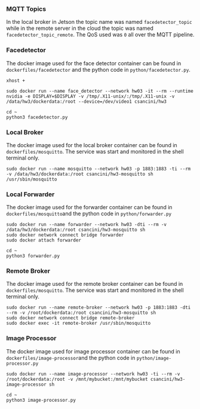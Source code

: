 ### MQTT Topics
In the local broker in Jetson the topic name was named ```facedetector_topic``` while in the remote server in the cloud the topic was named ```facedetector_topic_remote```. The QoS used was ```0``` all over the MQTT pipeline.


### Facedetector

The docker image used for the face detector container can be found in ```dockerfiles/facedetector``` and the python code in ```python/facedetector.py```.
```
xhost +

sudo docker run --name face_detector --network hw03 -it --rm --runtime nvidia -e DISPLAY=$DISPLAY -v /tmp/.X11-unix/:/tmp/.X11-unix -v /data/hw3/dockerdata:/root --device=/dev/video1 csancini/hw3

cd ~
python3 facedetector.py
```

### Local Broker


The docker image used for the local broker container  can be found in ```dockerfiles/mosquitto```. The service was start and monitored in the shell terminal only.
```
sudo docker run --name mosquitto --network hw03 -p 1883:1883 -ti --rm -v /data/hw3/dockerdata:/root csancini/hw3-mosquitto sh
/usr/sbin/mosquitto
```

### Local Forwarder

The docker image used for the forwarder container  can be found in ```dockerfiles/mosquitto```and the python code in ```python/forwarder.py```
```
sudo docker run --name forwarder --network hw03 -dti --rm -v /data/hw3/dockerdata:/root csancini/hw3-mosquitto sh
sudo docker network connect bridge forwarder
sudo docker attach forwarder

cd ~
python3 forwarder.py
```

### Remote Broker

The docker image used for the remote broker container  can be found in ```dockerfiles/mosquitto```. The service was start and monitored in the shell terminal only.

```
sudo docker run --name remote-broker --network hw03 -p 1883:1883 -dti --rm -v /root/dockerdata:/root csancini/hw3-mosquitto sh
sudo docker network connect bridge remote-broker
sudo docker exec -it remote-broker /usr/sbin/mosquitto
```

### Image Processor

The docker image used for image processor container  can be found in ```dockerfiles/image-processor```and the python code in ```python/image-processor.py```

```
sudo docker run --name image-processor --network hw03 -ti --rm -v /root/dockerdata:/root -v /mnt/mybucket:/mnt/mybucket csancini/hw3-image-processor sh

cd ~
python3 image-processor.py
```

